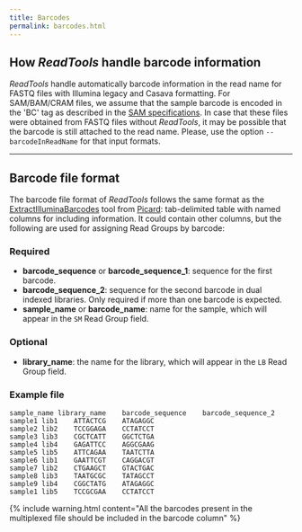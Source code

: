 ```yaml
---
title: Barcodes
permalink: barcodes.html
---
```


## How _ReadTools_ handle barcode information

_ReadTools_ handle automatically barcode information in the read name for FASTQ files with Illumina legacy and Casava formatting.
For SAM/BAM/CRAM files, we assume that the sample barcode is encoded in the 'BC' tag as described in the [SAM specifications]({{site.data.formats.specs.sam}}).
In case that these files were obtained from FASTQ files without _ReadTools_, it may be possible that the barcode is still attached to the read name. Please, use the option `--barcodeInReadName` for that input formats.

---

## Barcode file format
The barcode file format of _ReadTools_ follows the same format as the [ExtractIlluminaBarcodes](https://broadinstitute.github.io/picard/command-line-overview.html#ExtractIlluminaBarcodes) tool from [Picard]({{site.data.software.picard}}): tab-delimited table with named columns for including information. It could contain other columns, but the following are used for assigning Read Groups by barcode:

### Required

- **barcode_sequence** or **barcode_sequence_1**: sequence for the first barcode.
- **barcode_sequence_2**: sequence for the second barcode in dual indexed libraries. Only required if more than one barcode is expected.
- **sample_name** or **barcode_name**: name for the sample, which will appear in the `SM` Read Group field.

### Optional

- **library_name**: the name for the library, which will appear in the `LB` Read Group field.

### Example file

```
sample_name	library_name	barcode_sequence	barcode_sequence_2
sample1 lib1	ATTACTCG	ATAGAGGC
sample2	lib2	TCCGGAGA	CCTATCCT
sample3	lib3	CGCTCATT	GGCTCTGA
sample4	lib4	GAGATTCC	AGGCGAAG
sample5	lib5	ATTCAGAA	TAATCTTA
sample6	lib1	GAATTCGT	CAGGACGT
sample7	lib2	CTGAAGCT	GTACTGAC
sample8	lib3	TAATGCGC	TATAGCCT
sample9	lib4	CGGCTATG	ATAGAGGC
sample1	lib5	TCCGCGAA	CCTATCCT
```

{% include warning.html content="All the barcodes present in the multiplexed file should be included in the barcode column" %}

